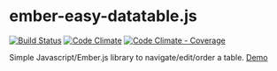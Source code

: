 ember-easy-datatable.js
=======================

[![Build Status](https://travis-ci.org/Smartesting/ember-easy-datatable.js.svg?branch=master)](https://travis-ci.org/Smartesting/ember-easy-datatable.js)
[![Code Climate](https://codeclimate.com/github/Smartesting/ember-easy-datatable.js.png)](https://codeclimate.com/github/Smartesting/ember-easy-datatable.js)
[![Code Climate - Coverage](https://codeclimate.com/github/Smartesting/ember-easy-datatable.js/coverage.png)](https://codeclimate.com/github/Smartesting/ember-easy-datatable.js)


Simple Javascript/Ember.js library to navigate/edit/order a table.
[Demo](http://jsfiddle.net/52VtD/6269/embedded/result/)
